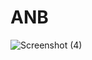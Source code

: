 # ANB
![Screenshot (4)](https://github.com/jollyre/ANB/assets/102239052/c8a97700-b7a3-4d5c-a3b4-2c85a61decdd)
